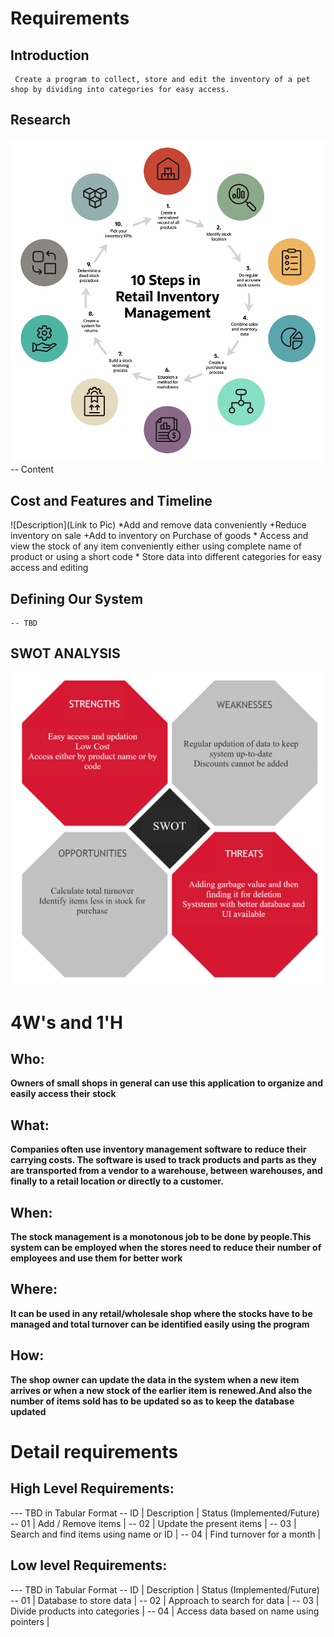 # Requirements

## Introduction
     Create a program to collect, store and edit the inventory of a pet shop by dividing into categories for easy access.   

## Research
![Inventory management system](https://github.com/The-lana/314189_miniproject/blob/main/3_Implementation/src/chart1.png)
-- Content 
## Cost and Features and Timeline
![Description](Link to Pic)
    *Add and remove data conveniently
        +Reduce inventory on sale 
        +Add to inventory on Purchase of goods 
    * Access and view the stock of any item conveniently either using complete name of product or using a short code
    * Store data into different categories for easy access and editing 

## Defining Our System
    -- TBD
## SWOT ANALYSIS
![SWOT](https://github.com/The-lana/314189_miniproject/blob/main/3_Implementation/src/SWOT.png)

# 4W&#39;s and 1&#39;H

## Who:

**Owners of small shops in general can use this application to organize and easily access their stock**

## What:

**Companies often use inventory management software to reduce their carrying costs. The software is used to track products and parts as they are transported from a vendor to a warehouse, between warehouses, and finally to a retail location or directly to a customer.**

## When:

**The stock management is a monotonous job to be done by people.This system can be employed when the stores need to reduce their number of employees and use them for better work**

## Where:

**It can be used in any retail/wholesale shop where the stocks have to be managed and total turnover can be identified easily using the program**

## How:

**The shop owner can update the data in the system when a new item arrives or when a new stock of the earlier item is renewed.And also the number of items sold has to be updated so as to keep the database updated**

# Detail requirements
## High Level Requirements:
--- TBD in Tabular Format 
-- ID | Description                              | Status (Implemented/Future)
-- 01 | Add / Remove items                       |
-- 02 | Update the present items                 | 
-- 03 | Search and find items using name or ID   | 
-- 04 | Find turnover for a month                | 

##  Low level Requirements:
--- TBD in Tabular Format 
-- ID | Description                              | Status (Implemented/Future)
-- 01 | Database to store data                   |
-- 02 | Approach to search for data              |
-- 03 | Divide products into categories          |
-- 04 | Access data based on name using pointers |